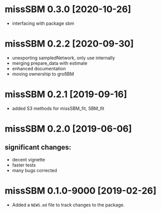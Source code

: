 # missSBM 0.3.0 [2020-10-26]

  - interfacing with package sbm

# missSBM 0.2.2 [2020-09-30]

  - unexporting sampledNetwork, only use internally
  - merging prepare_data with estimate
  - enhanced documentation
  - moving ownership to großBM

# missSBM 0.2.1 [2019-09-16]
 
  - added S3 methods for missSBM_fit, SBM_fit

# missSBM 0.2.0 [2019-06-06]

## significant changes:
  - decent vignette
  - faster tests
  - many bugs corrected

# missSBM 0.1.0-9000 [2019-02-26]

* Added a `NEWS.md` file to track changes to the package.

